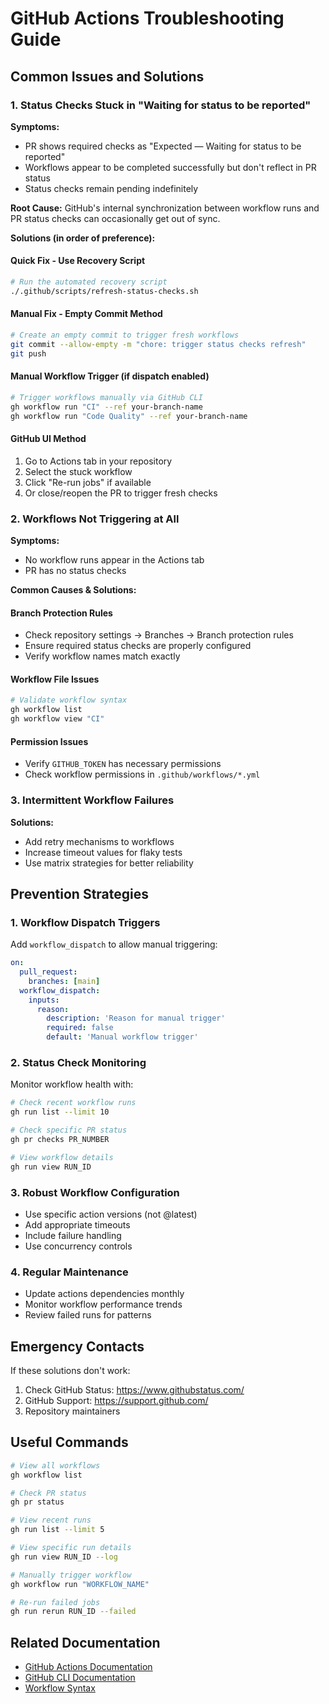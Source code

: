# GitHub Actions Troubleshooting Guide

## Common Issues and Solutions

### 1. Status Checks Stuck in "Waiting for status to be reported"

**Symptoms:**

- PR shows required checks as "Expected — Waiting for status to be reported"
- Workflows appear to be completed successfully but don't reflect in PR status
- Status checks remain pending indefinitely

**Root Cause:**
GitHub's internal synchronization between workflow runs and PR status checks can occasionally get out of sync.

**Solutions (in order of preference):**

#### Quick Fix - Use Recovery Script

```bash
# Run the automated recovery script
./.github/scripts/refresh-status-checks.sh
```

#### Manual Fix - Empty Commit Method

```bash
# Create an empty commit to trigger fresh workflows
git commit --allow-empty -m "chore: trigger status checks refresh"
git push
```

#### Manual Workflow Trigger (if dispatch enabled)

```bash
# Trigger workflows manually via GitHub CLI
gh workflow run "CI" --ref your-branch-name
gh workflow run "Code Quality" --ref your-branch-name
```

#### GitHub UI Method

1. Go to Actions tab in your repository
2. Select the stuck workflow
3. Click "Re-run jobs" if available
4. Or close/reopen the PR to trigger fresh checks

### 2. Workflows Not Triggering at All

**Symptoms:**

- No workflow runs appear in the Actions tab
- PR has no status checks

**Common Causes & Solutions:**

#### Branch Protection Rules

- Check repository settings → Branches → Branch protection rules
- Ensure required status checks are properly configured
- Verify workflow names match exactly

#### Workflow File Issues

```bash
# Validate workflow syntax
gh workflow list
gh workflow view "CI"
```

#### Permission Issues

- Verify `GITHUB_TOKEN` has necessary permissions
- Check workflow permissions in `.github/workflows/*.yml`

### 3. Intermittent Workflow Failures

**Solutions:**

- Add retry mechanisms to workflows
- Increase timeout values for flaky tests
- Use matrix strategies for better reliability

## Prevention Strategies

### 1. Workflow Dispatch Triggers

Add `workflow_dispatch` to allow manual triggering:

```yaml
on:
  pull_request:
    branches: [main]
  workflow_dispatch:
    inputs:
      reason:
        description: 'Reason for manual trigger'
        required: false
        default: 'Manual workflow trigger'
```

### 2. Status Check Monitoring

Monitor workflow health with:

```bash
# Check recent workflow runs
gh run list --limit 10

# Check specific PR status
gh pr checks PR_NUMBER

# View workflow details
gh run view RUN_ID
```

### 3. Robust Workflow Configuration

- Use specific action versions (not @latest)
- Add appropriate timeouts
- Include failure handling
- Use concurrency controls

### 4. Regular Maintenance

- Update actions dependencies monthly
- Monitor workflow performance trends
- Review failed runs for patterns

## Emergency Contacts

If these solutions don't work:

1. Check GitHub Status: https://www.githubstatus.com/
2. GitHub Support: https://support.github.com/
3. Repository maintainers

## Useful Commands

```bash
# View all workflows
gh workflow list

# Check PR status
gh pr status

# View recent runs
gh run list --limit 5

# View specific run details
gh run view RUN_ID --log

# Manually trigger workflow
gh workflow run "WORKFLOW_NAME"

# Re-run failed jobs
gh run rerun RUN_ID --failed
```

## Related Documentation

- [GitHub Actions Documentation](https://docs.github.com/en/actions)
- [GitHub CLI Documentation](https://cli.github.com/manual/)
- [Workflow Syntax](https://docs.github.com/en/actions/using-workflows/workflow-syntax-for-github-actions)
